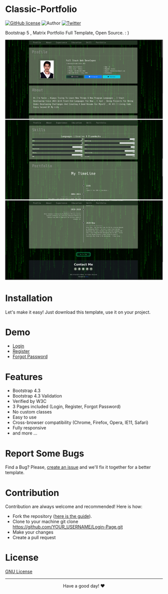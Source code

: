 # Classic-Portfolio

[![GitHub license](https://img.shields.io/github/license/YasinDehfuli/Login-Page)](https://github.com/YasinDehfuli/Login-Page/blob/master/LICENSE)
![Author](https://img.shields.io/badge/author-Nisay-blue.svg)
[![Twitter](https://img.shields.io/twitter/url/https/github.com/YasinDehfuli/Login-Page/.svg?style=social)](https://twitter.com/YasinDehfuli)

Bootstrap 5 , Matrix Portfolio Full Template, Open Source. : )

<div align="center">
<img src="assets/img/classic-portfolio.png">
<img src="assets/img/classic-portfolio-2.png">
<img src="assets/img/classic-portfolio-3.png">
</div>

# Installation
Let's make it easy! Just download this template, use it on your project.

# Demo
- [Login](https://YasinDehfuli.github.io/Login-Page/index.html)
- [Register](https://YasinDehfuli.github.io/Login-Page/Register.html)
- [Forgot Password](https://YasinDehfuli.github.io/Login-Page/Forget.html)


# Features
- Bootstrap 4.3
- Bootstrap 4.3 Validation
- Verified by W3C
- 3 Pages included (Login, Register, Forgot Password)
- No custom classes
- Easy to use
- Cross-browser compatibility (Chrome, Firefox, Opera, IE11, Safari)
- Fully responsive
- and more ...

# Report Some Bugs
Find a Bug? Please, [create an issue](https://github.com/YasinDehfuli/Login-Page/issues) and we'll fix it together for a better template.

# Contribution
Contribution are always welcome and recommended! Here is how:

- Fork the repository ([here is the guide](https://help.github.com/articles/fork-a-repo/)).
- Clone to your machine git clone https://github.com/YOUR_USERNAME/Login-Page.git
- Make your changes
- Create a pull request


# License
[GNU License](http://opensource.org/licenses/GNU)

---
<div align="center">Have a good day! ❤️</div>